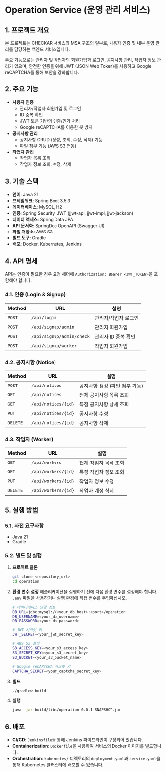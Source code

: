 # Operation Service (운영 관리 서비스)

## 1. 프로젝트 개요

본 프로젝트는 CHECKAR 서비스의 MSA 구조의 일부로, 사용자 인증 및 내부 운영 관리를 담당하는 백엔드 서비스입니다.

주요 기능으로는 관리자 및 작업자의 회원가입과 로그인, 공지사항 관리, 작업자 정보 관리가 있으며, 안전한 인증을 위해 JWT (JSON Web Token)를 사용하고 Google reCAPTCHA를 통해 보안을 강화합니다.

## 2. 주요 기능

- **사용자 인증**
  - 관리자/작업자 회원가입 및 로그인
  - ID 중복 확인
  - JWT 토큰 기반의 인증/인가 처리
  - Google reCAPTCHA를 이용한 봇 방지
- **공지사항 관리**
  - 공지사항 CRUD (생성, 조회, 수정, 삭제) 기능
  - 파일 첨부 기능 (AWS S3 연동)
- **작업자 관리**
  - 작업자 목록 조회
  - 작업자 정보 조회, 수정, 삭제

## 3. 기술 스택

- **언어**: Java 21
- **프레임워크**: Spring Boot 3.5.3
- **데이터베이스**: MySQL, H2
- **인증**: Spring Security, JWT (jjwt-api, jjwt-impl, jjwt-jackson)
- **데이터 액세스**: Spring Data JPA
- **API 문서화**: SpringDoc OpenAPI (Swagger UI)
- **파일 저장소**: AWS S3
- **빌드 도구**: Gradle
- **배포**: Docker, Kubernetes, Jenkins

## 4. API 명세

API는 인증이 필요한 경우 요청 헤더에 `Authorization: Bearer <JWT_TOKEN>`을 포함해야 합니다.

### 4.1. 인증 (Login & Signup)

| Method | URL                               | 설명                       |
| ------ | --------------------------------- | -------------------------- |
| `POST` | `/api/login`                      | 관리자/작업자 로그인       |
| `POST` | `/api/signup/admin`               | 관리자 회원가입            |
| `POST` | `/api/signup/admin/check`         | 관리자 ID 중복 확인        |
| `POST` | `/api/signup/worker`              | 작업자 회원가입            |

### 4.2. 공지사항 (Notice)

| Method | URL                               | 설명                       |
| ------ | --------------------------------- | -------------------------- |
| `POST` | `/api/notices`                    | 공지사항 생성 (파일 첨부 가능) |
| `GET`    | `/api/notices`                    | 전체 공지사항 목록 조회    |
| `GET`    | `/api/notices/{id}`               | 특정 공지사항 상세 조회    |
| `PUT`    | `/api/notices/{id}`               | 공지사항 수정              |
| `DELETE` | `/api/notices/{id}`               | 공지사항 삭제              |

### 4.3. 작업자 (Worker)

| Method | URL                               | 설명                       |
| ------ | --------------------------------- | -------------------------- |
| `GET`    | `/api/workers`                    | 전체 작업자 목록 조회      |
| `GET`    | `/api/workers/{id}`               | 특정 작업자 정보 조회      |
| `PUT`    | `/api/workers/{id}`               | 작업자 정보 수정           |
| `DELETE` | `/api/workers/{id}`               | 작업자 계정 삭제           |

## 5. 실행 방법

### 5.1. 사전 요구사항

- Java 21
- Gradle

### 5.2. 빌드 및 실행

1.  **프로젝트 클론**
    ```bash
    git clone <repository_url>
    cd operation
    ```

2.  **환경 변수 설정**
    애플리케이션을 실행하기 전에 다음 환경 변수를 설정해야 합니다. `.env` 파일을 사용하거나 실행 환경에 직접 변수를 주입하십시오.

    ```bash
    # 데이터베이스 연결 정보
    DB_URL=jdbc:mysql://<your_db_host>:<port>/operation
    DB_USERNAME=<your_db_username>
    DB_PASSWORD=<your_db_password>

    # JWT 시크릿 키
    JWT_SECRET=<your_jwt_secret_key>

    # AWS S3 설정
    S3_ACCESS_KEY=<your_s3_access_key>
    S3_SECRET_KEY=<your_s3_secret_key>
    S3_BUCKET=<your_s3_bucket_name>

    # Google reCAPTCHA 시크릿 키
    CAPTCHA_SECRET=<your_captcha_secret_key>
    ```

3.  **빌드**
    ```bash
    ./gradlew build
    ```

4.  **실행**
    ```bash
    java -jar build/libs/operation-0.0.1-SNAPSHOT.jar
    ```

## 6. 배포

- **CI/CD**: `Jenkinsfile`을 통해 Jenkins 파이프라인이 구성되어 있습니다.
- **Containerization**: `Dockerfile`을 사용하여 서비스의 Docker 이미지를 빌드합니다.
- **Orchestration**: `kubernetes/` 디렉토리의 `deployment.yaml`과 `service.yaml`을 통해 Kubernetes 클러스터에 배포할 수 있습니다.